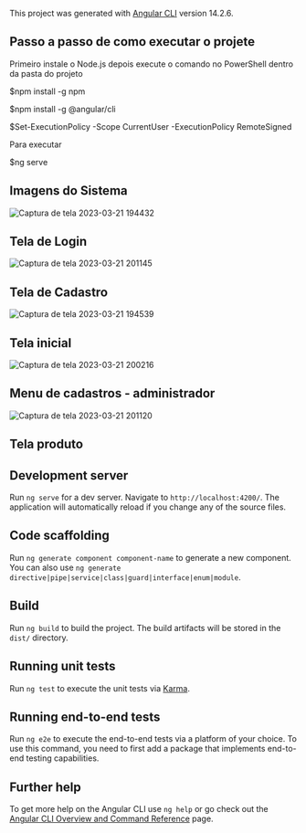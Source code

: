 This project was generated with [Angular CLI](https://github.com/angular/angular-cli) version 14.2.6.

## Passo a passo de como executar o projete

Primeiro instale o Node.js depois execute o comando no PowerShell dentro da pasta do projeto

$npm install -g npm

$npm install -g @angular/cli

$Set-ExecutionPolicy -Scope CurrentUser -ExecutionPolicy RemoteSigned

Para executar

$ng serve

## Imagens do Sistema
![Captura de tela 2023-03-21 194432](https://user-images.githubusercontent.com/51480683/226764203-d79aa289-ad96-4796-9d64-e8cd1c0fa2f9.png)

## Tela de Login

![Captura de tela 2023-03-21 201145](https://user-images.githubusercontent.com/51480683/226764236-a9bb1c9f-95ca-4b4f-a6c1-34b6d7495c81.png)

## Tela de Cadastro

![Captura de tela 2023-03-21 194539](https://user-images.githubusercontent.com/51480683/226764287-8b05bef7-d99b-42e7-9ce4-9cfae3dde046.png)

## Tela inicial

![Captura de tela 2023-03-21 200216](https://user-images.githubusercontent.com/51480683/226764320-d334aaf8-74f7-4d96-8f72-3758646fe62f.png)

## Menu de cadastros - administrador

![Captura de tela 2023-03-21 201120](https://user-images.githubusercontent.com/51480683/226764396-8d3a8af8-2fd7-482c-bb5b-3c451f75d40e.png)

## Tela produto

## Development server

Run `ng serve` for a dev server. Navigate to `http://localhost:4200/`. The application will automatically reload if you change any of the source files.

## Code scaffolding

Run `ng generate component component-name` to generate a new component. You can also use `ng generate directive|pipe|service|class|guard|interface|enum|module`.

## Build

Run `ng build` to build the project. The build artifacts will be stored in the `dist/` directory.

## Running unit tests

Run `ng test` to execute the unit tests via [Karma](https://karma-runner.github.io).

## Running end-to-end tests

Run `ng e2e` to execute the end-to-end tests via a platform of your choice. To use this command, you need to first add a package that implements end-to-end testing capabilities.

## Further help

To get more help on the Angular CLI use `ng help` or go check out the [Angular CLI Overview and Command Reference](https://angular.io/cli) page.
